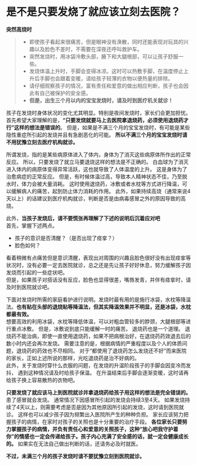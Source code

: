# 是不是只要发烧了就应该立刻去医院？

**突然高烧时**

> - 即使孩子看起来很痛苦，但是眼神没有涣散，同时还能表现对玩具的兴趣以及脸色不差时，不需要在深夜还呼叫救护车。
> - 突然发烧时，用冰袋冷敷头部，腋下和大腿根部，可以让孩子舒服一些。
> - 发烧体温上升时，手脚会变得冰凉。这时可以热敷手脚，在温度停止上升后手脚也会跟着变暖，请给孩子轻薄的衣物以便热量的排除。
> - 请仔细观察孩子的情况，富有责任和爱意的做出相应判断，孩子也会因此有自己被保护的安全感。
> - **但是，出生三个月以内的宝宝发烧时，请及时到医疗机关就诊！**

孩子在发烧时身体状况的变化尤其明显。特别是夜间发烧时，家长们会更加担忧。  
首先希望大家理解的是，**“只要发烧就要马上去医院拿退烧药，必须使用退烧药才行”这样的想法是错误的**。
但是，如果是不满三个月的宝宝发烧时，有可能是某些隐性重症所引起的发烧并且有急剧恶化的可能。
**所以不满三个月的宝宝发烧时请不用犹豫立刻去医疗机构就诊。**

所谓发烧，指的是某些病原体进入了体内，身体为了消灭这些病原体所作出的正常反应。
所以，只要发烧了就立马要退烧这样的想法是不正确的。
白血球为了消灭进入体内的病原体变得异常活跃，这也就导致了人体温度的上升。
这是身体为了治愈病症的正常反应。
但是，有时候体温过高，导致本人精神状态不佳，乃至脱水时，体力会被大量消耗。
这时使用退烧药，冰敷或者水枕等方式进行降温，可以缓解病人的痛苦，起到防止体力消耗的作用。
此外，如果持续高烧（通常来说4天以上）的话建议到医疗机构就诊，判断是否是由病毒感冒之外的原因导致的高烧。

此外，**当孩子发烧后，请不要慌张再理解了下述的说明后沉着应对吧**  
首先，掌握下述两点。

- 孩子的意识是否清醒？（是否出现了痉挛？）
- 脸色如何？

看着稍微有点痛苦但是意识清醒，表现出对周围的兴趣且脸色很好没有出现痉挛等状况时，没有必要一定去医院就诊，总之还是先让孩子好好休息，努力缓解孩子因发烧而引起的一些症状吧。  
但是，如果孩子对搭话没有反应，脸色也显得很差，嘴唇发青，并伴有痉挛时，请及时到医院就诊吧。

下面对发烧时所需的家庭看护进行说明。发烧时最有用的是施行冰袋，水枕等降温法。**也有贴在头部的退烧贴等降温法，但其实降温效果并不明显，还是冰袋，水枕都最有效。**  
想要高效的利用冰袋，水枕等降低体温，可以对粗血管较多的脖颈，大腿根部等进行重点冰敷。
但是，冰敷说到底只能缓解一时的痛苦。
退烧药也是一个道理。
退烧药不能治病，即使一直使用退烧药，如果不把病根治好，在退烧药药效退去后的数小时内还会再次发烧。
需要注意的是，根据病情的严重程度以及个人的体质问题，退烧药的药效也不尽相同。
对于“都使用了退烧药怎么发烧还不好”而来医院的家长，正如上述所说的那样，光吃退烧药是治不好病的。  
此外，关于发烧时穿什么衣服的问题，在发烧的升温阶段孩子的手脚会因变冷而发抖，
遇到这种情况请及时给孩子保温。
在升温结束后手脚会逐渐变暖，这时请再给孩子换上容易散热的衣物吧。

**只要发烧了就应该马上到医院就诊并拿退烧药给孩子用这样的想法是完全错误的。**
患了感冒就会发烧。
通常情况下因感冒所引起的发烧会持续3至4天。
如果发烧持续了4天以上，则需要考虑是否是因为其他原因所引起的发烧，这时请到医院就诊。
这样也可以减少孩子因为频繁出入医院所产生的种种负担。
家长应该努力把握孩子的病情，在家时对孩子的关照也是十分重要的治疗手段。
**各位家长只要努力掌握孩子的病情，并负有责任心和爱意的关照孩子，这种“放心吧我守护着你”的情感也一定会传递给孩子。孩子内心充满了安全感的话，就一定会健康成长的。**
如果实在无法自己做出判断的话，还请务必及时就医。

**不过，未满三个月的孩子发烧时请不要犹豫立刻到医院就诊。**
